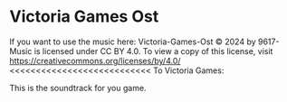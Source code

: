 # Victoria Games Ost

If you want to use the music here: Victoria-Games-Ost © 2024 by 9617-Music is licensed under CC BY 4.0. To view a copy of this license, visit https://creativecommons.org/licenses/by/4.0/
<<<<<<<<<<<<<<<<<<<<<<<<<<<
To Victoria Games:

This is the soundtrack for you game.

